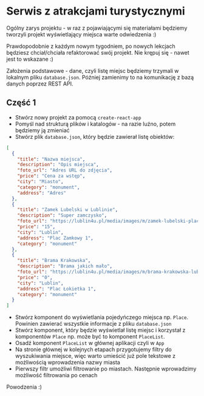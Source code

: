 # Serwis z atrakcjami turystycznymi

Ogólny zarys projektu - w raz z pojawiającymi się materiałami będziemy tworzyli projekt wyświetlający miejsca warte odwiedzenia :)

Prawdopodobnie z każdym nowym tygodniem, po nowych lekcjach będziesz chciał/chciała refaktorować swój projekt. Nie krępuj się - nawet jest to wskazane :)

Założenia podstawowe - dane, czyli listę miejsc będziemy trzymali w lokalnym pliku `database.json`. Później zamienimy to na komunikację z bazą danych poprzez REST API.


## Część 1

* Stwórz nowy projekt za pomocą `create-react-app`
* Pomyśl nad strukturą plików i katalogów - na razie luźno, potem będziemy ją zmieniać
* Stwórz plik `database.json`, który będzie zawierał listę obiektów:

```json
[
  {
    "title": "Nazwa miejsca",
    "description": "Opis miejsca",
    "foto_url": "Adres URL do zdjęcia",
    "price": "Cena za wstęp",
    "city": "Miasto",
    "category": "monument",
    "address": "Adres"
  },
  {
    "title": "Zamek Lubelski w Lublinie",
    "description": "Super zamczysko",
    "foto_url": "https://lublin4u.pl/media/images/m/zamek-lubelski-plac-zamkowy-donzon.jpg",
    "price": "15",
    "city": "Lublin",
    "address": "Plac Zamkowy 1",
    "category": "monument"
  },
  {
    "title": "Brama Krakowska",
    "description": "Brama jakich mało",
    "foto_url": "https://lublin4u.pl/media/images/m/brama-krakowska-lublin.jpg",
    "price": "0",
    "city": "Lublin",
    "address": "Plac Łokietka 1",
    "category": "monument"
  }
]

```

* Stwórz komponent do wyświetlania pojedyńczego miejsca np. `Place`. Powinien zawierać wszystkie informacje z pliku `database.json`
* Stwórz komponent, który będzie wyświetlał listę miejsc i korzystał z komponentów `Place` np. może być to komponent `PlaceList`.
* Osadź komponent `PlaceList` w głównej aplikacji czyli w `App`
* Na stronie głównej w kolejnych etapach przygotujemy filtry do wyszukiwania miejsce, więc warto umieścić już pole tekstowe z możliwością wprowadzenia nazwy miasta
* Pierwszy filtr umożliwi filtrowanie po miastach. Następnie wprowadzimy możliwość filtrowania po cenach

Powodzenia :)